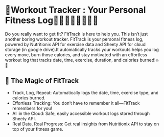 # 💪Workout Tracker : Your Personal Fitness Log🏋️‍♂️🚴‍♀️🏊‍♂️🏃‍♂️
Do you really want to get fit? FitTrack is here to help you. This isn’t just another boring workout tracker. FitTrack is your personal fitness log, powered by Nutritionix API for exercise data and Sheety API for cloud storage (in google drive).It automatically tracks your workouts helps you log every move, burn those calories, and stay motivated with an effortless workout log that tracks date, time, exercise, duration, and calories burned!🔥💪

## 🌟 The Magic of FitTrack
* Track, Log, Repeat: Automatically logs the date, time, exercise type, and calories burned.<br>
* Effortless Tracking: You don’t have to remember it all—FitTrack remembers for you!<br>
* All in the Cloud: Safe, easily accessible workout logs stored through Sheety API.<br>
* Real Data, Real Progress: Get real insights from Nutritionix API to stay on top of your fitness game.<br>

